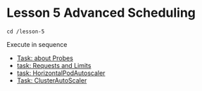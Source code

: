# Lesson 5 Advanced Scheduling

```
cd /lesson-5
```


Execute in sequence


- [Task: about Probes](1/)
- [task: Requests and Limits](2/)
- [task: HorizontalPodAutoscaler](3/)
- [Task: ClusterAutoScaler](4/)